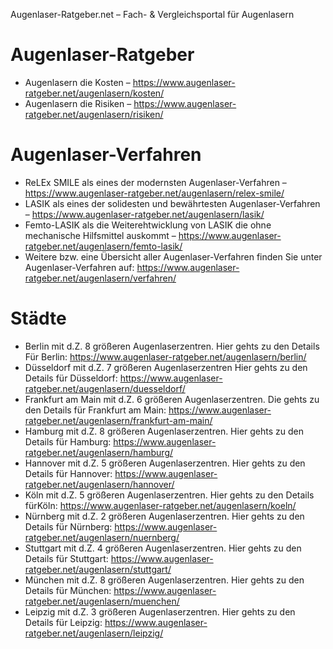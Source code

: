 Augenlaser-Ratgeber.net – Fach- & Vergleichsportal für Augenlasern

# Augenlaser-Ratgeber
- Augenlasern die Kosten – https://www.augenlaser-ratgeber.net/augenlasern/kosten/
- Augenlasern die Risiken – https://www.augenlaser-ratgeber.net/augenlasern/risiken/

# Augenlaser-Verfahren
- ReLEx SMILE als eines der modernsten Augenlaser-Verfahren – https://www.augenlaser-ratgeber.net/augenlasern/relex-smile/
- LASIK als eines der solidesten und bewährtesten Augenlaser-Verfahren – https://www.augenlaser-ratgeber.net/augenlasern/lasik/
- Femto-LASIK als die Weiterehtwicklung von LASIK die ohne mechanische Hilfsmittel auskommt – https://www.augenlaser-ratgeber.net/augenlasern/femto-lasik/
- Weitere bzw. eine Übersicht aller Augenlaser-Verfahren finden Sie unter Augenlaser-Verfahren auf: https://www.augenlaser-ratgeber.net/augenlasern/verfahren/

# Städte
- Berlin mit d.Z. 8 größeren Augenlaserzentren. Hier gehts zu den Details Für Berlin: https://www.augenlaser-ratgeber.net/augenlasern/berlin/
- Düsseldorf mit d.Z. 7 größeren Augenlaserzentren Hier gehts zu den Details für Düsseldorf: https://www.augenlaser-ratgeber.net/augenlasern/duesseldorf/
- Frankfurt am Main mit d.Z. 6 größeren Augenlaserzentren. Die gehts zu den Details für Frankfurt am Main: https://www.augenlaser-ratgeber.net/augenlasern/frankfurt-am-main/
- Hamburg mit d.Z. 8 größeren Augenlaserzentren. Hier gehts zu den Details für Hamburg: https://www.augenlaser-ratgeber.net/augenlasern/hamburg/
- Hannover mit d.Z. 5 größeren Augenlaserzentren. Hier gehts zu den Details für Hannover: https://www.augenlaser-ratgeber.net/augenlasern/hannover/
- Köln mit d.Z. 5 größeren Augenlaserzentren. Hier gehts zu den Details fürKöln: https://www.augenlaser-ratgeber.net/augenlasern/koeln/
- Nürnberg mit d.Z. 2 größeren Augenlaserzentren. Hier gehts zu den Details für Nürnberg: https://www.augenlaser-ratgeber.net/augenlasern/nuernberg/
- Stuttgart mit d.Z. 4 größeren Augenlaserzentren. Hier gehts zu den Details für Stuttgart: https://www.augenlaser-ratgeber.net/augenlasern/stuttgart/
- München mit d.Z. 8 größeren Augenlaserzentren. Hier gehts zu den Details für München: https://www.augenlaser-ratgeber.net/augenlasern/muenchen/
- Leipzig mit d.Z. 3 größeren Augenlaserzentren. Hier gehts zu den Details für Leipzig: https://www.augenlaser-ratgeber.net/augenlasern/leipzig/
